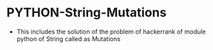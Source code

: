 # PYTHON-String-Mutations
- This includes the solution of the problem of hackerrank of module python of String called as Mutations
